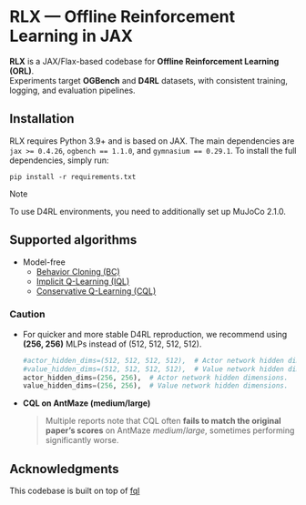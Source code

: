# RLX — Offline Reinforcement Learning in JAX

**RLX** is a JAX/Flax-based codebase for **Offline Reinforcement Learning (ORL)**.  
Experiments target **OGBench** and **D4RL** datasets, with consistent training, logging, and evaluation pipelines.

## Installation

RLX requires Python 3.9+ and is based on JAX. The main dependencies are `jax >= 0.4.26`, `ogbench == 1.1.0`, and `gymnasium == 0.29.1`. To install the full dependencies, simply run:

```shell
pip install -r requirements.txt
```

> [!NOTE]
> To use D4RL environments, you need to additionally set up MuJoCo 2.1.0.


## Supported algorithms

- Model-free
    - [Behavior Cloning (BC)](./agents/bc.py)
    - [Implicit Q-Learning (IQL)](./agents/iql.py)
    - [Conservative Q-Learning (CQL)](./agents/cql.py)


### Caution

- For quicker and more stable D4RL reproduction, we recommend using **(256, 256)** MLPs instead of (512, 512, 512, 512). 

    ```python
    #actor_hidden_dims=(512, 512, 512, 512),  # Actor network hidden dimensions.
    #value_hidden_dims=(512, 512, 512, 512),  # Value network hidden dimensions.
    actor_hidden_dims=(256, 256),  # Actor network hidden dimensions.
    value_hidden_dims=(256, 256),  # Value network hidden dimensions.
    ```

- **CQL on AntMaze (medium/large)**
    > Multiple reports note that CQL often **fails to match the original paper’s scores** on AntMaze *medium*/*large*, sometimes performing significantly worse.



## Acknowledgments

This codebase is built on top of [fql](https://github.com/seohongpark/fql)